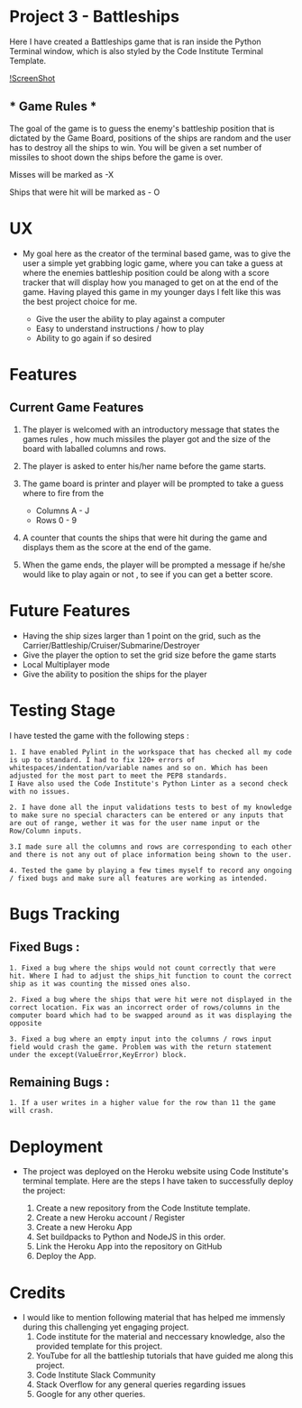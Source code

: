 # Project 3 - Battleships

Here I have created a Battleships game that is ran inside the Python Terminal window,
which is also styled by the Code Institute Terminal Template. 

[!ScreenShot](./readme-images/ami-responsive.png)


## * Game Rules *

The goal of the game is to guess the enemy's battleship position that is dictated by the Game Board, positions of the ships are random and the user has to destroy all the ships to win.
You will be given a set number of missiles to shoot down the ships before the game is over.

Misses will be marked as -X

Ships that were hit will be marked as - O

# UX

 * My goal here as the creator of the terminal based game, was to give the user a simple yet grabbing logic game, where you can take a guess at where the enemies battleship position could be along with a score tracker that will display how you managed to get on at the end of the game. Having played this game in my younger days I felt like this was the best project choice for me. 

    * Give the user the ability to play against a computer
    * Easy to understand instructions / how to play
    * Ability to go again if so desired

# Features

## Current Game Features

1. The player is welcomed with an introductory message that states the games rules , how much missiles the player got and the size of the board with laballed columns and rows.

2. The player is asked to enter his/her name before the game starts.

3. The game board is printer and player will be prompted to take a guess where to fire from the 
    - Columns A - J
    - Rows 0 - 9

4. A counter that counts the ships that were hit during the game and displays them as the score at the end of the game.

5. When the game ends, the player will be prompted a message if he/she would like to play again or not , to see if you can get a better score.


# Future Features

* Having the ship sizes larger than 1 point on the grid, such as the Carrier/Battleship/Cruiser/Submarine/Destroyer
* Give the player the option to set the grid size before the game starts
* Local Multiplayer mode
* Give the ability to position the ships for the player

# Testing Stage

I have tested the game with the following steps : 

    1. I have enabled Pylint in the workspace that has checked all my code is up to standard. I had to fix 120+ errors of whitespaces/indentation/variable names and so on. Which has been adjusted for the most part to meet the PEP8 standards.
    I Have also used the Code Institute's Python Linter as a second check with no issues.

    2. I have done all the input validations tests to best of my knowledge to make sure no special characters can be entered or any inputs that are out of range, wether it was for the user name input or the Row/Column inputs.

    3.I made sure all the columns and rows are corresponding to each other and there is not any out of place information being shown to the user. 

    4. Tested the game by playing a few times myself to record any ongoing / fixed bugs and make sure all features are working as intended.


# Bugs Tracking

## Fixed Bugs :
    1. Fixed a bug where the ships would not count correctly that were hit. Where I had to adjust the ships_hit function to count the correct ship as it was counting the missed ones also.

    2. Fixed a bug where the ships that were hit were not displayed in the correct location. Fix was an incorrect order of rows/columns in the computer board which had to be swapped around as it was displaying the opposite

    3. Fixed a bug where an empty input into the columns / rows input field would crash the game. Problem was with the return statement under the except(ValueError,KeyError) block.

## Remaining Bugs :

    1. If a user writes in a higher value for the row than 11 the game will crash.

# Deployment

* The project was deployed on the Heroku website using Code Institute's terminal template. Here are the steps I have taken to successfully deploy the project: 
    
    1. Create a new repository from the Code Institute template.
    2. Create a new Heroku account / Register
    3. Create a new Heroku App
    4. Set buildpacks to Python and NodeJS in this order.
    5. Link the Heroku App into the repository on GitHub
    6. Deploy the App.


# Credits
* I would like to mention following material that has helped me immensly during this challenging yet engaging project.
    1. Code institute for the material and neccessary knowledge, also the provided template for this project.
    2. YouTube for all the battleship tutorials that have guided me along this project.
    3. Code Institute Slack Community
    4. Stack Overflow for any general queries regarding issues
    5. Google for any other queries.